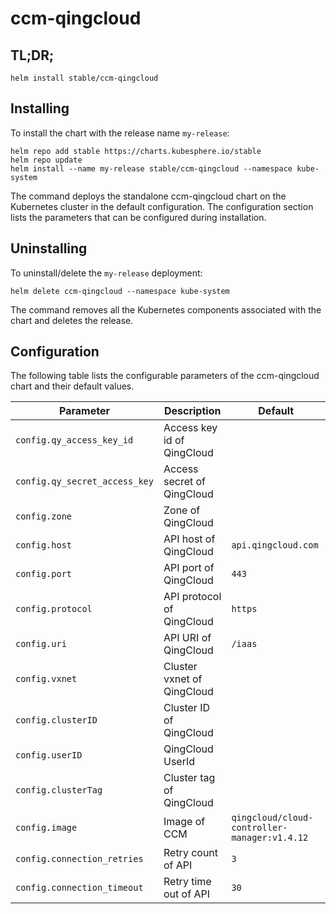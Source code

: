 # ccm-qingcloud

## TL;DR;

```console
helm install stable/ccm-qingcloud
```

## Installing

To install the chart with the release name `my-release`:

```console
helm repo add stable https://charts.kubesphere.io/stable
helm repo update
helm install --name my-release stable/ccm-qingcloud --namespace kube-system
```

The command deploys the standalone ccm-qingcloud chart on the Kubernetes cluster in the default configuration. The configuration section lists the parameters that can be configured during installation.

## Uninstalling

To uninstall/delete the `my-release` deployment:

```console
helm delete ccm-qingcloud --namespace kube-system
```

The command removes all the Kubernetes components associated with the chart and deletes the release.

## Configuration

The following table lists the configurable parameters of the ccm-qingcloud chart and their default values.

Parameter | Description | Default
--- | --- | ---
`config.qy_access_key_id` | Access key id of QingCloud |
`config.qy_secret_access_key` | Access secret of QingCloud |
`config.zone` | Zone of QingCloud |
`config.host` | API host of QingCloud | `api.qingcloud.com`
`config.port` | API port of QingCloud | `443`
`config.protocol` | API protocol of QingCloud  | `https`
`config.uri` | API URI of QingCloud | `/iaas`
`config.vxnet` | Cluster vxnet of QingCloud |
`config.clusterID` | Cluster ID of QingCloud |
`config.userID` | QingCloud UserId |
`config.clusterTag` | Cluster tag of QingCloud |
`config.image` | Image of CCM | `qingcloud/cloud-controller-manager:v1.4.12`
`config.connection_retries` | Retry count of API | `3`
`config.connection_timeout` | Retry time out of API | `30`
